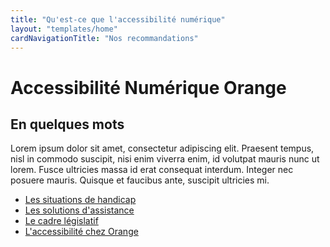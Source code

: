 ```yaml
---
title: "Qu'est-ce que l'accessibilité numérique"
layout: "templates/home"
cardNavigationTitle: "Nos recommandations"
---
```


# Accessibilité Numérique Orange

## En quelques mots

Lorem ipsum dolor sit amet, consectetur adipiscing elit. Praesent tempus, nisl in commodo suscipit, nisi enim viverra enim, id volutpat mauris nunc ut lorem. Fusce ultricies massa id erat consequat interdum. Integer nec posuere mauris. Quisque et faucibus ante, suscipit ultricies mi.

<ul class="list-inline">
  <li class="list-inline-item">
    <a href="les-situations-de-handicap" class="btn btn-secondary btn-sm">Les situations de handicap</a>
  </li>
  <li class="list-inline-item">
    <a href="solutions-assistance" class="btn btn-secondary btn-sm">Les solutions d'assistance</a>
  </li>
  <li class="list-inline-item">
    <a href="le-cadre-legislatif" class="btn btn-secondary btn-sm">Le cadre législatif</a>
  </li>
  <li class="list-inline-item">
    <a href="accessibilite-chez-orange" class="btn btn-secondary btn-sm">L'accessibilité chez Orange</a>
  </li>
</ul>
